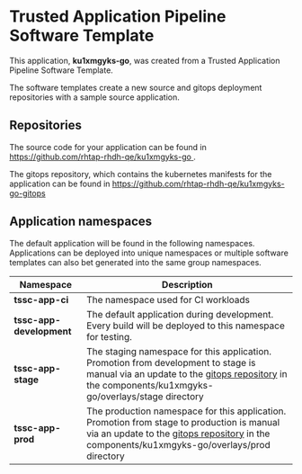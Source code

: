 # Trusted Application Pipeline Software Template

This application, **ku1xmgyks-go**, was created from a Trusted Application Pipeline Software Template.

The software templates create a new source and gitops deployment repositories with a sample source application. 

## Repositories

The source code for your application can be found in [https://github.com/rhtap-rhdh-qe/ku1xmgyks-go ](https://github.com/rhtap-rhdh-qe/ku1xmgyks-go ).
 
The gitops repository, which contains the kubernetes manifests for the application can be found in 
[https://github.com/rhtap-rhdh-qe/ku1xmgyks-go-gitops ](https://github.com/rhtap-rhdh-qe/ku1xmgyks-go-gitops ) 

## Application namespaces 

The default application will be found in the following namespaces. Applications can be deployed into unique namespaces or multiple software templates can also bet generated into the same group namespaces.  

|  Namespace   |  Description   |  
| -------- | -------- |
| **tssc-app-ci** | The namespace used for CI workloads |
| **tssc-app-development** | The default application during development. Every build will be deployed to this namespace for testing. |
| **tssc-app-stage** | The staging namespace for this application. Promotion from development to stage is manual via an update to the [gitops repository](https://github.com/rhtap-rhdh-qe/ku1xmgyks-go-gitops ) in the components/ku1xmgyks-go/overlays/stage directory |
| **tssc-app-prod** | The production namespace for this application. Promotion from stage to production is manual via an update to the [gitops repository](https://github.com/rhtap-rhdh-qe/ku1xmgyks-go-gitops ) in the components/ku1xmgyks-go/overlays/prod directory |